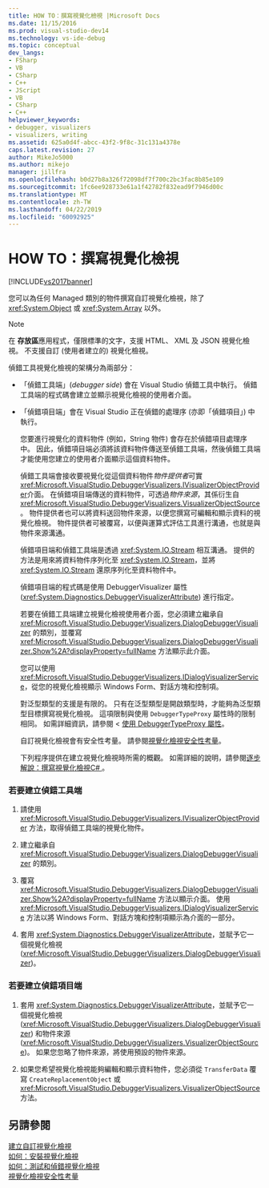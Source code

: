 ```yaml
---
title: HOW TO：撰寫視覺化檢視 |Microsoft Docs
ms.date: 11/15/2016
ms.prod: visual-studio-dev14
ms.technology: vs-ide-debug
ms.topic: conceptual
dev_langs:
- FSharp
- VB
- CSharp
- C++
- JScript
- VB
- CSharp
- C++
helpviewer_keywords:
- debugger, visualizers
- visualizers, writing
ms.assetid: 625a0d4f-abcc-43f2-9f8c-31c131a4378e
caps.latest.revision: 27
author: MikeJo5000
ms.author: mikejo
manager: jillfra
ms.openlocfilehash: b0d27b8a326f72098df7f700c2bc3fac8b85e109
ms.sourcegitcommit: 1fc6ee928733e61a1f42782f832ead9f7946d00c
ms.translationtype: MT
ms.contentlocale: zh-TW
ms.lasthandoff: 04/22/2019
ms.locfileid: "60092925"
---
```

# <a name="how-to-write-a-visualizer"></a>HOW TO：撰寫視覺化檢視
[!INCLUDE[vs2017banner](../includes/vs2017banner.md)]

您可以為任何 Managed 類別的物件撰寫自訂視覺化檢視，除了 <xref:System.Object> 或 <xref:System.Array> 以外。  
  
> [!NOTE]
>  在 **存放區**應用程式，僅限標準的文字，支援 HTML、 XML 及 JSON 視覺化檢視。 不支援自訂 (使用者建立的) 視覺化檢視。  
  
 偵錯工具視覺化檢視的架構分為兩部分：  
  
- 「偵錯工具端」(*debugger side*) 會在 Visual Studio 偵錯工具中執行。 偵錯工具端的程式碼會建立並顯示視覺化檢視的使用者介面。  
  
- 「偵錯項目端」會在 Visual Studio 正在偵錯的處理序 (亦即「偵錯項目」) 中執行。  
  
  您要進行視覺化的資料物件 (例如，String 物件) 會存在於偵錯項目處理序中。 因此，偵錯項目端必須將該資料物件傳送至偵錯工具端，然後偵錯工具端才能使用您建立的使用者介面顯示這個資料物件。  
  
  偵錯工具端會接收要視覺化從這個資料物件*物件提供者*可實<xref:Microsoft.VisualStudio.DebuggerVisualizers.IVisualizerObjectProvider>介面。 在偵錯項目端傳送的資料物件，可透過*物件來源*，其係衍生自<xref:Microsoft.VisualStudio.DebuggerVisualizers.VisualizerObjectSource>。 物件提供者也可以將資料送回物件來源，以便您撰寫可編輯和顯示資料的視覺化檢視。 物件提供者可被覆寫，以便與運算式評估工具進行溝通，也就是與物件來源溝通。  
  
  偵錯項目端和偵錯工具端是透過 <xref:System.IO.Stream> 相互溝通。 提供的方法是用來將資料物件序列化至 <xref:System.IO.Stream>，並將 <xref:System.IO.Stream> 還原序列化至資料物件中。  
  
  偵錯項目端的程式碼是使用 DebuggerVisualizer 屬性 (<xref:System.Diagnostics.DebuggerVisualizerAttribute>) 進行指定。  
  
  若要在偵錯工具端建立視覺化檢視使用者介面，您必須建立繼承自 <xref:Microsoft.VisualStudio.DebuggerVisualizers.DialogDebuggerVisualizer> 的類別，並覆寫 <xref:Microsoft.VisualStudio.DebuggerVisualizers.DialogDebuggerVisualizer.Show%2A?displayProperty=fullName> 方法顯示此介面。  
  
  您可以使用 <xref:Microsoft.VisualStudio.DebuggerVisualizers.IDialogVisualizerService>，從您的視覺化檢視顯示 Windows Form、對話方塊和控制項。  
  
  對泛型類型的支援是有限的。 只有在泛型類型是開啟類型時，才能夠為泛型類型目標撰寫視覺化檢視。 這項限制與使用 `DebuggerTypeProxy` 屬性時的限制相同。 如需詳細資訊，請參閱 <<c0> [ 使用 DebuggerTypeProxy 屬性](../debugger/using-debuggertypeproxy-attribute.md)。  
  
  自訂視覺化檢視會有安全性考量。 請參閱[視覺化檢視安全性考量](../debugger/visualizer-security-considerations.md)。  
  
  下列程序提供在建立視覺化檢視時所需的概觀。 如需詳細的說明，請參閱[逐步解說：撰寫視覺化檢視C# ](../debugger/walkthrough-writing-a-visualizer-in-csharp.md)。  
  
### <a name="to-create-the-debugger-side"></a>若要建立偵錯工具端  
  
1. 請使用 <xref:Microsoft.VisualStudio.DebuggerVisualizers.IVisualizerObjectProvider> 方法，取得偵錯工具端的視覺化物件。  
  
2. 建立繼承自 <xref:Microsoft.VisualStudio.DebuggerVisualizers.DialogDebuggerVisualizer> 的類別。  
  
3. 覆寫 <xref:Microsoft.VisualStudio.DebuggerVisualizers.DialogDebuggerVisualizer.Show%2A?displayProperty=fullName> 方法以顯示介面。 使用 <xref:Microsoft.VisualStudio.DebuggerVisualizers.IDialogVisualizerService> 方法以將 Windows Form、對話方塊和控制項顯示為介面的一部分。  
  
4. 套用 <xref:System.Diagnostics.DebuggerVisualizerAttribute>，並賦予它一個視覺化檢視 (<xref:Microsoft.VisualStudio.DebuggerVisualizers.DialogDebuggerVisualizer>)。  
  
### <a name="to-create-the-debuggee-side"></a>若要建立偵錯項目端  
  
1. 套用 <xref:System.Diagnostics.DebuggerVisualizerAttribute>，並賦予它一個視覺化檢視 (<xref:Microsoft.VisualStudio.DebuggerVisualizers.DialogDebuggerVisualizer>) 和物件來源 (<xref:Microsoft.VisualStudio.DebuggerVisualizers.VisualizerObjectSource>)。 如果您忽略了物件來源，將使用預設的物件來源。  
  
2. 如果您希望視覺化檢視能夠編輯和顯示資料物件，您必須從 `TransferData` 覆寫 `CreateReplacementObject` 或 <xref:Microsoft.VisualStudio.DebuggerVisualizers.VisualizerObjectSource> 方法。  
  
## <a name="see-also"></a>另請參閱  
 [建立自訂視覺化檢視](../debugger/create-custom-visualizers-of-data.md)   
 [如何：安裝視覺化檢視](../debugger/how-to-install-a-visualizer.md)   
 [如何：測試和偵錯視覺化檢視](../debugger/how-to-test-and-debug-a-visualizer.md)   
 [視覺化檢視安全性考量](../debugger/visualizer-security-considerations.md)
